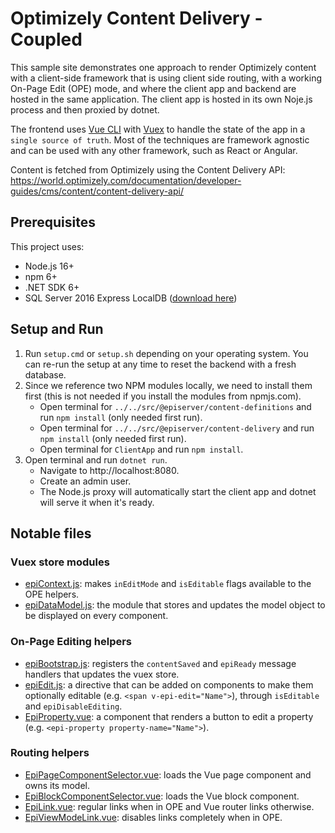 # Optimizely Content Delivery - Coupled

This sample site demonstrates one approach to render Optimizely content with a client-side framework that is using client side routing, with a working On-Page Edit (OPE) mode, and where the client app and backend are hosted in the same application. The client app is hosted in its own Noje.js process and then proxied by dotnet.

The frontend uses [Vue CLI](https://cli.vuejs.org/) with [Vuex](https://next.vuex.vuejs.org/) to handle the state of the app in a `single source of truth`. Most of the techniques are framework agnostic and can be used with any other framework, such as React or Angular.

Content is fetched from Optimizely using the Content Delivery API: https://world.optimizely.com/documentation/developer-guides/cms/content/content-delivery-api/

## Prerequisites

This project uses:
* Node.js 16+
* npm 6+
* .NET SDK 6+
* SQL Server 2016 Express LocalDB ([download here](https://www.microsoft.com/en-us/sql-server/sql-server-downloads))

## Setup and Run

1. Run `setup.cmd` or `setup.sh` depending on your operating system. You can re-run the setup at any time to reset the backend with a fresh database.
2. Since we reference two NPM modules locally, we need to install them first (this is not needed if you install the modules from npmjs.com).
    * Open terminal for `../../src/@episerver/content-definitions` and run `npm install` (only needed first run).
    * Open terminal for `../../src/@episerver/content-delivery` and run `npm install` (only needed first run).
    * Open terminal for `ClientApp` and run `npm install`.
3. Open terminal and run `dotnet run`.
    * Navigate to http://localhost:8080.
    * Create an admin user.
    * The Node.js proxy will automatically start the client app and dotnet will serve it when it's ready.

## Notable files

### Vuex store modules

* [epiContext.js](ClientApp/src/store/modules/epiContext.js): makes `inEditMode` and `isEditable` flags available to the OPE helpers.
* [epiDataModel.js](ClientApp/src/store/modules/epiDataModel.js): the module that stores and updates the model object to be displayed on every component.

### On-Page Editing helpers

* [epiBootstrap.js](ClientApp/src/epiBootstrap.js): registers the `contentSaved` and `epiReady` message handlers that updates the vuex store.
* [epiEdit.js](ClientApp/src/directives/epiEdit.js): a directive that can be added on components to make them optionally editable (e.g. `<span v-epi-edit="Name">`), through `isEditable` and `epiDisableEditing`.
* [EpiProperty.vue](ClientApp/src/components/EpiProperty.vue): a component that renders a button to edit a property (e.g. `<epi-property property-name="Name">`).

### Routing helpers

* [EpiPageComponentSelector.vue](ClientApp/src/components/EpiPageComponentSelector.vue): loads the Vue page component and owns its model.
* [EpiBlockComponentSelector.vue](ClientApp/src/components/EpiBlockComponentSelector.vue): loads the Vue block component.
* [EpiLink.vue](ClientApp/src/components/EpiLink.vue): regular links when in OPE and Vue router links otherwise.
* [EpiViewModeLink.vue](ClientApp/src/components/EpiViewModeLink.vue): disables links completely when in OPE.

